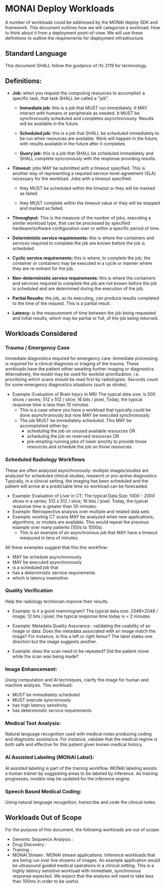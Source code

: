 # MONAI Deploy Workloads

A number of workloads could be addressed by the MONAI deploy SDK and
framework. This document outlines how we will categorize a
workload. How to think about it from a deployment point-of-view. We
will use these definitions to outline the requirements for deployment
infrastructure.

## Standard Language
This document SHALL follow the
guidance of rfc 2119 for terminology.

## Definitions:

- **Job:** when you request the computing resources to accomplish a specific
task, that task SHALL be called a "job".

  - **Immediate job:** this is a job that MUST run immediately. It MAY
 interact with humans or peripherals as needed. It MUST be
 synchronously scheduled and completes asynchronously. Results will be
 available in the future.

  - **Scheduled job:** this is a job that SHALL be scheduled
 immediately to be run when resources are available. Work will happen
 in the future, with results available in the future after it
 completes.

  - **Query job:** this is a job that SHALL be scheduled immediately
      and SHALL complete syncronously with the response providing
      results.

- **Timeout:** jobs MAY be submitted with a timeout specified. This is
another way of representing a required service-level-agreement (SLA)
necessary for the workload. Jobs with a timeout specified:

  - they MUST be scheduled within the timeout or they will be marked
    as failed.

  - they MUST complete within the timeout value or they will be
    stopped and marked as failed.

- **Throughput:** This is the measure of the number of jobs, executing a similar workload type,
that can be processed by specified hardware/software configuration over or within a specific
period of time.

- **Deterministic service requirements:** this is where the
containers and services required to complete the job are known before
the job is scheduled.

- **Cyclic service requirements:** this is where, to
complete the job, the container or containers may be executed in a
cycle or manner where they are re-entrant for the job.

- **Non-deterministic service requirements:** this is where the containers
and services required to complete the job are not known before the job
is scheduled and are determined during the execution of the job.

- **Partial Results:** the job, as its executing, can produce results completed to the time of the request. This is a partial result.

- **Latency:** is the measurement of time between the job being requested
and initial results, which may be partial or full, of the job being returned. 

## Workloads Considered

### Trauma / Emergency Case

Immediate diagnostics required for emergency care: immediate
processing is required for a clinical diagnosis or triaging of the trauma. These
workloads have the patient either awaiting further imaging or
diagnostics. Alternatively, the model may be used for worklist
prioritization, i.e. prioritizing which scans should be read first by
radiologists. Seconds count for some emergency diagnostics
situations (such as stroke).

- Example: Evaluation of Brain Injury in MR/ The typical data size: is
500 slices / series; 512 x 512 / slice; 16 bits / pixel, Today, the
typical response time is less than 10 minutes.
  - This is a case where you have a workload that typically could be done
asynchronously but now MAY be executed synchronously.
  - The job MUST be immediately scheduled. This MAY be accomplished either by:
    - scheduling the job on unused available resources OR
    - scheduling the job on reserved resources OR 
    - pre-empting running jobs of lower priority to provide those resources and schedule the job on those resources.

### Scheduled Radiology Workflows

These are often analyzed asynchronously: multiple images/studies are
analyzed for scheduled clinical studies, research or pro-active
diagnostics. Typically, in a clinical setting, the imaging has been
scheduled and the patient will arrive at a predictable time so
workload can be forecasted.

- Example: Evaluation of Liver in CT; The typical Data Size: 1000 - 2000
slices in a series; 512 x 512 / slice; 16 bits / pixel. Today, the
typical response time is greater than 30 minutes.
- Example: Retrospective analysis over multiple and related data sets
- Example: existing CT scans MAY be analyzed when new applications,
algorithms, or models are available. This would repeat the previous
example over many patients (100s to 1000s).
  - This is an example of an asynchronous job that MAY have a timeout
measured in tens of minutes.

All these examples suggest that this this workflow:
 - MAY be schedule asynchronously
 - MAY be executed asynchronously
 - is a scheduled job that
 - has a deterministic service requirements
 - which is latency insensitive.


### Quality Verification
Help the radiology technician improve their results.

- Example: Is it a good mammogram? The typical data size: 2048×2048 /
image; 12 bits / pixel; the typical response time today is < 2 minutes

- Example: Metadata Quality Assurance : validating the usability of an
image or data. Does the metadata associated with an image match the
image? For instance, is this a left or right femur? The label states
one direction but the image suggests another.

- Example: does the scan need to be repeated? Did the patient move while
the scan was being made?

### Image Enhancement:
Using computation and AI techniques, clarify the image for human and machine analysis. This workload:
- MUST be immediately scheduled
- MUST execute syncronously
- has high latency sensitivity
- has deterministic service requirements

### Medical Text Analysis:

Natural language recognition used with medical notes producing coding
and diagnostic assistance. For instance, validate that the medical
regime is both safe and effective for this patient given known medical
history.

### AI Assisted Labeling (MONAI Label):
AI assisted labeling is part of the training workflow. MONAI labeling
assists a human trainer by suggesting areas to be labeled by
inference. As training progresses, models may be updated for the
inference engine.

### Speech Based Medical Coding:
Using natural language recognition, transcribe and code the clinical notes.

## Workloads Out of Scope
For the purpose of this document, the following workloads are out of scope:

- Genomic Sequence Analysis :
- Drug Discovery :
- Training :
- MONAI Stream : MONAI stream applications. Inference workloads that
  are being run over live streams of images. An example application
  would be ultrasound guided medical operations in a clinical
  setting. This is a highly latency sensitive workload with immediate,
  synchronous response expected. We expect that the analysis will need
  to take less than 100ms in order to be useful.

